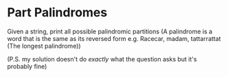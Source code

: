 # Part Palindromes
Given a string, print all possible palindromic partitions
(A palindrome is a word that is the same as its reversed form e.g. Racecar, madam, tattarrattat (The longest palindrome))

(P.S. my solution doesn't do *exactly* what the question asks but it's probably fine)

